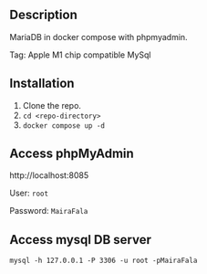 ## Description
MariaDB in docker compose with phpmyadmin.

Tag: Apple M1 chip compatible MySql

## Installation

1. Clone the repo.
2. `cd <repo-directory>`
3. `docker compose up -d`

## Access phpMyAdmin

http://localhost:8085

User: `root`

Password: `MairaFala`

## Access mysql DB server

`mysql -h 127.0.0.1 -P 3306 -u root -pMairaFala`

